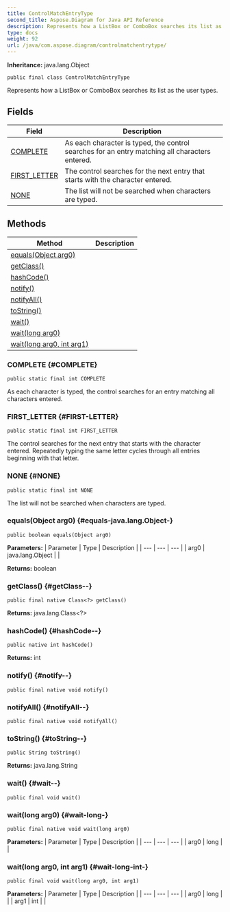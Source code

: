 ```yaml
---
title: ControlMatchEntryType
second_title: Aspose.Diagram for Java API Reference
description: Represents how a ListBox or ComboBox searches its list as the user types.
type: docs
weight: 92
url: /java/com.aspose.diagram/controlmatchentrytype/
---
```


**Inheritance:**
java.lang.Object
```
public final class ControlMatchEntryType
```

Represents how a ListBox or ComboBox searches its list as the user types.
## Fields

| Field | Description |
| --- | --- |
| [COMPLETE](#COMPLETE) | As each character is typed, the control searches for an entry matching all characters entered. |
| [FIRST_LETTER](#FIRST-LETTER) | The control searches for the next entry that starts with the character entered. |
| [NONE](#NONE) | The list will not be searched when characters are typed. |
## Methods

| Method | Description |
| --- | --- |
| [equals(Object arg0)](#equals-java.lang.Object-) |  |
| [getClass()](#getClass--) |  |
| [hashCode()](#hashCode--) |  |
| [notify()](#notify--) |  |
| [notifyAll()](#notifyAll--) |  |
| [toString()](#toString--) |  |
| [wait()](#wait--) |  |
| [wait(long arg0)](#wait-long-) |  |
| [wait(long arg0, int arg1)](#wait-long-int-) |  |
### COMPLETE {#COMPLETE}
```
public static final int COMPLETE
```


As each character is typed, the control searches for an entry matching all characters entered.

### FIRST_LETTER {#FIRST-LETTER}
```
public static final int FIRST_LETTER
```


The control searches for the next entry that starts with the character entered. Repeatedly typing the same letter cycles through all entries beginning with that letter.

### NONE {#NONE}
```
public static final int NONE
```


The list will not be searched when characters are typed.

### equals(Object arg0) {#equals-java.lang.Object-}
```
public boolean equals(Object arg0)
```




**Parameters:**
| Parameter | Type | Description |
| --- | --- | --- |
| arg0 | java.lang.Object |  |

**Returns:**
boolean
### getClass() {#getClass--}
```
public final native Class<?> getClass()
```




**Returns:**
java.lang.Class<?>
### hashCode() {#hashCode--}
```
public native int hashCode()
```




**Returns:**
int
### notify() {#notify--}
```
public final native void notify()
```




### notifyAll() {#notifyAll--}
```
public final native void notifyAll()
```




### toString() {#toString--}
```
public String toString()
```




**Returns:**
java.lang.String
### wait() {#wait--}
```
public final void wait()
```




### wait(long arg0) {#wait-long-}
```
public final native void wait(long arg0)
```




**Parameters:**
| Parameter | Type | Description |
| --- | --- | --- |
| arg0 | long |  |

### wait(long arg0, int arg1) {#wait-long-int-}
```
public final void wait(long arg0, int arg1)
```




**Parameters:**
| Parameter | Type | Description |
| --- | --- | --- |
| arg0 | long |  |
| arg1 | int |  |

